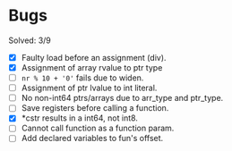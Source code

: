 # Bugs

Solved: 3/9

- [X] Faulty load before an assignment (div).
- [X] Assignment of array rvalue to ptr type
- [ ] `nr % 10 + '0'` fails due to widen.
- [ ] Assignment of ptr lvalue to int literal.
- [ ] No non-int64 ptrs/arrays due to arr_type and ptr_type.
- [ ] Save registers before calling a function.
- [X] *cstr results in a int64, not int8.
- [ ] Cannot call function as a function param.
- [ ] Add declared variables to fun's offset.
